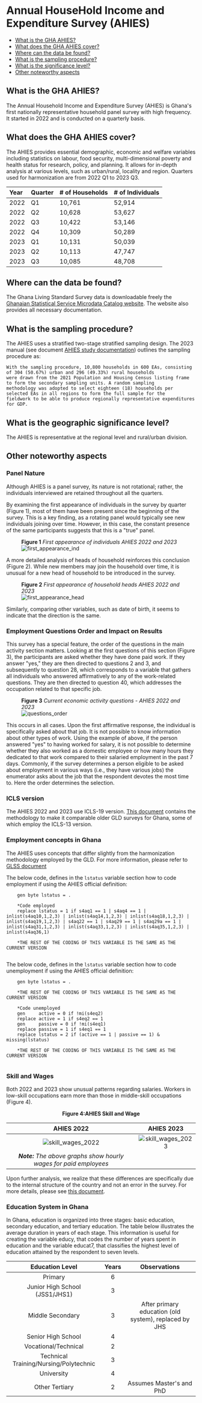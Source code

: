 # Annual HouseHold Income and Expenditure Survey (AHIES)

- [What is the GHA AHIES?](#what-is-the-gha-ahies)
- [What does the GHA AHIES cover?](#what-does-the-gha-ahies-cover)
- [Where can the data be found?](#where-can-the-data-be-found)
- [What is the sampling procedure?](#what-is-the-sampling-procedure)
- [What is the significance level?](#what-is-the-geographic-significance-level)
- [Other noteworthy aspects](#other-noteworthy-aspects)

## What is the GHA AHIES?

The Annual Household Income and Expenditure Survey (AHIES) is Ghana's first nationally representative household panel survey with high frequency. It started in 2022 and is conducted on a quarterly basis.


## What does the GHA AHIES cover?

The AHIES provides essential demographic, economic and welfare variables including statistics
on labour, food security, multi-dimensional poverty and health status for research, policy, and planning. It allows for in-depth analysis at various levels, such as urban/rural, locality and region. Quarters used for harmonization are from 2022 Q1 to 2023 Q3.

| Year	| Quarter | # of Households | # of Individuals	|
| :----	| :-------| :--------	    | :--------	 	|
| 2022	| Q1	  | 10,761	    | 52,914		|
| 2022	| Q2	  | 10,628	    | 53,627		|
| 2022	| Q3	  | 10,422	    | 53,146		|
| 2022	| Q4	  | 10,309	    | 50,289		|
| 2023	| Q1	  | 10,131	    | 50,039		|
| 2023	| Q2	  | 10,113	    | 47,747		|
| 2023	| Q3	  | 10,085	    | 48,708		|


## Where can the data be found?


The Ghana Living Standard Survey  data is downloadable freely the [Ghanaian Statistical Service Microdata Catalog website](https://microdata.statsghana.gov.gh/index.php/catalog/?page=1&sk=ahies&ps=15). The website also provides all necessary documentation.

## What is the sampling procedure?

The AHIES uses a stratified two-stage stratified sampling design. The 2023 manual (see document [AHIES study documentation](utilities/AHIES2022_Documentationq1q2q3_20230504.pdf)) outlines the sampling procedure as:
```
With the sampling procedure, 10,800 households in 600 EAs, consisting of 304 (50.67%) urban and 296 (49.33%) rural households
were drawn from the 2021 Population and Housing Census listing frame to form the secondary sampling units. A random sampling
methodology was adopted to select eighteen (18) households per selected EAs in all regions to form the full sample for the
fieldwork to be able to produce regionally representative expenditures for GDP.

```

## What is the geographic significance level?

The AHIES is representative at the regional level and rural/urban division.

## Other noteworthy aspects

### Panel Nature
Although AHIES is a panel survey, its nature is not rotational; rather, the individuals interviewed are retained throughout all the quarters.

By examining the first appearance of individuals in the survey by quarter (Figure 1),  most of them have been present since the beginning of the survey. This is a key finding, as a rotating panel would typically see new individuals joining over time. However, in this case, the constant presence of the same participants suggests that this is a "true" panel.

<figure>

<figcaption><b>Figure 1</b><i> First appearance of individuals AHIES 2022 and 2023</i></figcaption>

<img src="utilities/first_appearance_ind.PNG" alt="first_appearance_ind"/>

</figure>

A more detailed analysis of heads of household reinforces this conclusion (Figure 2). While new members may join the household over time, it is unusual for a new head of household to be introduced in the survey.

<figure>

<figcaption><b>Figure 2</b><i> First appearance of household heads AHIES 2022 and 2023</i></figcaption>

<img src="utilities/first_appearance_head.PNG" alt="first_appearance_head"/>

</figure>

Similarly, comparing other variables, such as date of birth, it seems to indicate that the direction is the same.

### Employment Questions Order and Impact on Results
This survey has a special feature, the order of the questions in the main activity section matters. Looking at the first questions of this section (Figure 3), the participants are asked whether they have done paid work. If they answer "yes," they are then directed to questions 2 and 3, and subsequently to question 28, which corresponds to a variable that gathers all individuals who answered affirmatively to any of the work-related questions. They are then directed to question 40, which addresses the occupation related to that specific job.


<figure>

<figcaption><b>Figure 3</b><i> Current economic activity questions - AHIES 2022 and 2023 </i></figcaption>

<img src="utilities/questions_order.PNG" alt="questions_order"/>

</figure>


This occurs in all cases. Upon the first affirmative response, the individual is specifically asked about that job. It is not possible to know information about other types of work. Using the example of above, if the person answered "yes" to having worked for salary, it is not possible to determine whether they also worked as a domestic employee or how many hours they dedicated to that work compared to their salaried employment in the past 7 days. Commonly, if the survey determines a person eligible to be asked about employment in various ways (i.e., they have various jobs) the enumerator asks about the job that the respondent devotes the most time to. Here the order determines the selection.

### ICLS version
The AHIES 2022 and 2023 use ICLS-19 version. [This document](Conversion%20from%20ICLS-19%20to%20ICLS-13%20version.md) contains the methodology to make it comparable older GLD surveys for Ghana, some of which employ the ICLS-13 version.

### Employment concepts in Ghana

The AHIES uses concepts that differ slightly from the harmonization methodology employed by the GLD. For more information, please refer to [GLSS document](../GLSS/Employment%20concepts%20in%20the%20GLSS.md)

The below code, defines in the ```lstatus``` variable section how to code employment if using the AHIES official definition:

```
	gen byte lstatus = .
	
	*Code employed
	replace lstatus = 1 if s4aq1 == 1 | s4aq4 == 1 | inlist(s4aq10,1,2,3) | inlist(s4aq14,1,2,3) | inlist(s4aq18,1,2,3) | inlist(s4aq19,1,2,3) | s4aq22 == 1 | s4aq29 == 1 | s4aq29a == 1 | inlist(s4aq31,1,2,3) | inlist(s4aq33,1,2,3) | inlist(s4aq35,1,2,3) | inlist(s4aq36,1)

	*THE REST OF THE CODING OF THIS VARIABLE IS THE SAME AS THE CURRENT VERSION
	
```

The below code, defines in the ```lstatus``` variable section how to code unemployment if using the AHIES official definition:
```
	gen byte lstatus = .
	
	*THE REST OF THE CODING OF THIS VARIABLE IS THE SAME AS THE CURRENT VERSION
	
	*Code unemployed
	gen     active = 0 if !mi(s4eq2)
	replace active = 1 if s4eq2 == 1
	gen     passive = 0 if !mi(s4eq1)
	replace passive = 1 if s4eq1 == 1
	replace lstatus = 2 if (active == 1 | passive == 1) & missing(lstatus)

	*THE REST OF THE CODING OF THIS VARIABLE IS THE SAME AS THE CURRENT VERSION
	
```

### Skill and Wages

Both 2022 and 2023 show unusual patterns regarding salaries. Workers in low-skill occupations earn more than those in middle-skill occupations (Figure 4).

<div align="center"><strong>Figure 4:AHIES Skill and Wage</strong></div>

| AHIES 2022          |  AHIES 2023 |
|:-------------------------:|:-------------------------:|
|![skill_wages_2022](utilities/skill_wage_2022.PNG)  |  ![skill_wages_2023]( utilities/skill_wage_2023.PNG)|
|***Note:*** *The above graphs show hourly wages for paid employees*||

Upon further analysis, we realize that these differences are specifically due to the internal structure of the country and not an error in the survey. For more details, please see [this document](Relationship%20between%20Skill%20and%20Wages.md).

### Education System in Ghana

In Ghana, education is organized into three stages: basic education, secondary education, and tertiary education. The table below illustrates the average duration in years of each stage. This information is useful for creating the variable educy, that codes the number of years spent in education and the variable educat7, that classifies the highest level of education attained by the respondent to seven levels.

| Education Level                                     | Years   | Observations                                          |
|:---------------------------------------------------:|:-------:|:-----------------------------------------------------:|
| Primary                                             | 6       |                                                       |
| Junior High School (JSS1/JHS1)                      | 3       |                                                       |
| Middle Secondary                                    | 3       | After primary education (old system), replaced by JHS |
| Senior High School                                  | 4       |                                                       |
| Vocational/Technical                                | 2       |                                                       |
| Technical Training/Nursing/Polytechnic              | 3       |                                                       |
| University                                          | 4       |                                                       |
| Other Tertiary                                      | 2       | Assumes Master's and PhD                              |


